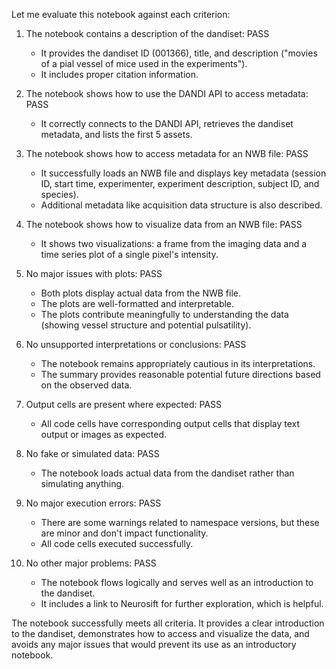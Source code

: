 Let me evaluate this notebook against each criterion:

1. The notebook contains a description of the dandiset: PASS
   - It provides the dandiset ID (001366), title, and description ("movies of a pial vessel of mice used in the experiments").
   - It includes proper citation information.

2. The notebook shows how to use the DANDI API to access metadata: PASS
   - It correctly connects to the DANDI API, retrieves the dandiset metadata, and lists the first 5 assets.

3. The notebook shows how to access metadata for an NWB file: PASS
   - It successfully loads an NWB file and displays key metadata (session ID, start time, experimenter, experiment description, subject ID, and species).
   - Additional metadata like acquisition data structure is also described.

4. The notebook shows how to visualize data from an NWB file: PASS
   - It shows two visualizations: a frame from the imaging data and a time series plot of a single pixel's intensity.

5. No major issues with plots: PASS
   - Both plots display actual data from the NWB file.
   - The plots are well-formatted and interpretable.
   - The plots contribute meaningfully to understanding the data (showing vessel structure and potential pulsatility).

6. No unsupported interpretations or conclusions: PASS
   - The notebook remains appropriately cautious in its interpretations.
   - The summary provides reasonable potential future directions based on the observed data.

7. Output cells are present where expected: PASS
   - All code cells have corresponding output cells that display text output or images as expected.

8. No fake or simulated data: PASS
   - The notebook loads actual data from the dandiset rather than simulating anything.

9. No major execution errors: PASS
   - There are some warnings related to namespace versions, but these are minor and don't impact functionality.
   - All code cells executed successfully.

10. No other major problems: PASS
    - The notebook flows logically and serves well as an introduction to the dandiset.
    - It includes a link to Neurosift for further exploration, which is helpful.

The notebook successfully meets all criteria. It provides a clear introduction to the dandiset, demonstrates how to access and visualize the data, and avoids any major issues that would prevent its use as an introductory notebook.
